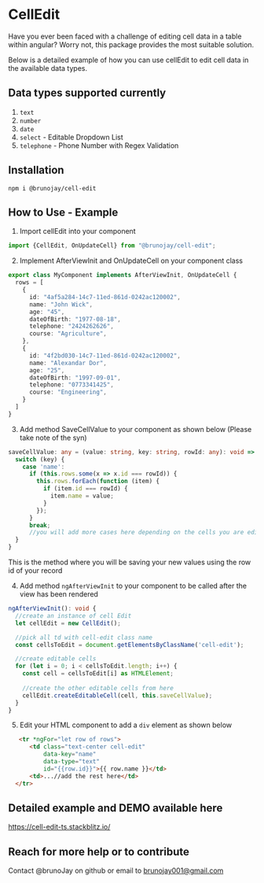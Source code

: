 # CellEdit
Have you ever been faced with a challenge of editing cell data in a table within angular? 
Worry not, this package provides the most suitable solution.

Below is a detailed example of how you can use cellEdit to edit cell data in the available data types.

## Data types supported currently

1. `text`
2. `number`
3. `date`
4. `select`  - Editable Dropdown List
5. `telephone` - Phone Number with Regex Validation

## Installation

````
npm i @brunojay/cell-edit
````

## How to Use - Example
  1. Import cellEdit into your component

````typescript
import {CellEdit, OnUpdateCell} from "@brunojay/cell-edit";
````

  2. Implement AfterViewInit and OnUpdateCell on your component class

````typescript
export class MyComponent implements AfterViewInit, OnUpdateCell {
  rows = [
    {
      id: "4af5a284-14c7-11ed-861d-0242ac120002",
      name: "John Wick",
      age: "45",
      dateOfBirth: "1977-08-18",
      telephone: "2424262626",
      course: "Agriculture",
    },
    {
      id: "4f2bd030-14c7-11ed-861d-0242ac120002",
      name: "Alexandar Dor",
      age: "25",
      dateOfBirth: "1997-09-01",
      telephone: "0773341425",
      course: "Engineering",
    }
  ]
}
````

  3. Add method SaveCellValue to your component as shown below (Please take note of the syn)

````typescript
saveCellValue: any = (value: string, key: string, rowId: any): void => {
  switch (key) {
    case 'name':
      if (this.rows.some(x => x.id === rowId)) {
        this.rows.forEach(function (item) {
          if (item.id === rowId) {
            item.name = value;
          }
        });
      }
      break;
      //you will add more cases here depending on the cells you are editing
  }
}
````

This is the method where you will be saving your new values using the row id of your record

4. Add method `ngAfterViewInit` to your component to be called after the view has been rendered

````typescript
ngAfterViewInit(): void {
  //create an instance of cell Edit
  let cellEdit = new CellEdit();

  //pick all td with cell-edit class name
  const cellsToEdit = document.getElementsByClassName('cell-edit');

  //create editable cells
  for (let i = 0; i < cellsToEdit.length; i++) {
    const cell = cellsToEdit[i] as HTMLElement;
  
    //create the other editable cells from here
    cellEdit.createEditableCell(cell, this.saveCellValue);
  }
}

````

5. Edit your HTML component to add a `div` element as shown below

````html
   <tr *ngFor="let row of rows">
      <td class="text-center cell-edit"
          data-key="name"
          data-type="text"
          id="{{row.id}}">{{ row.name }}</td>
      <td>...//add the rest here</td>
  </tr>
````
## Detailed example and DEMO available here

https://cell-edit-ts.stackblitz.io/

## Reach for more help or to contribute

Contact @brunoJay on github or email to brunojay001@gmail.com
